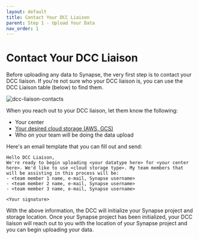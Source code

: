 ```yaml
---
layout: default
title: Contact Your DCC Liaison
parent: Step 1 - Upload Your Data 
nav_order: 1
---
```


# Contact Your DCC Liaison

Before uploading any data to Synapse, the very first step is to contact your DCC liaison. If you're not sure who your DCC liaison is, you can use the DCC Liaison table (below) to find them.

![dcc-liaison-contacts](https://user-images.githubusercontent.com/12868382/124018855-2ba10d80-d99d-11eb-8e01-a44884edef84.png)

When you reach out to your DCC liaison, let them know the following:
- Your center
- [Your desired cloud storage (AWS, GCS)](choose-your-cloud-storage-platform)
- Who on your team will be doing the data upload

Here's an email template that you can fill out and send:

```
Hello DCC Liaison,
We're ready to begin uploading <your datatype here> for <your center here>. We'd like to use <cloud storage type>. My team members that will be assisting in this process will be:
- <team member 1 name, e-mail, Synapse username>
- <team member 2 name, e-mail, Synapse username>
- <team member 3 name, e-mail, Synapse username>

<Your signature>
```

With the above information, the DCC will initialize your Synapse project and storage location. Once your Synapse project has been initialized, your DCC liaison will reach out to you with the location of your Synapse project and you can begin uploading your data.


